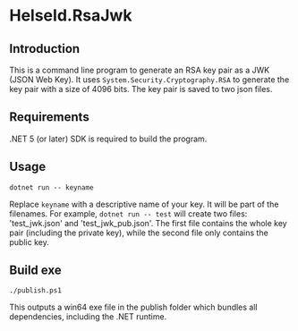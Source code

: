 # HelseId.RsaJwk

## Introduction

This is a command line program to generate an RSA key pair as a JWK (JSON Web Key). It uses `System.Security.Cryptography.RSA` to generate the key pair with a size of 4096 bits. The key pair is saved to two json files.

## Requirements

.NET 5 (or later) SDK is required to build the program.

## Usage

```
dotnet run -- keyname
```

Replace `keyname` with a descriptive name of your key. It will be part of the filenames. For example, `dotnet run -- test` will create two files: 'test_jwk.json' and 'test_jwk_pub.json'. The first file contains the whole key pair (including the private key), while the second file only contains the public key.

## Build exe

```
./publish.ps1
```

This outputs a win64 exe file in the publish folder which bundles all dependencies, including the .NET runtime.